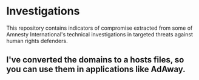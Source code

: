 # Investigations

This repository contains indicators of compromise extracted from some of Amnesty International's technical investigations in targeted threats against human rights defenders.

## I've converted the domains to a hosts files, so you can use them in applications like AdAway.
